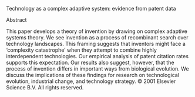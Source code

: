 Technology as a complex adaptive system: evidence from patent data

Abstract

This paper develops a theory of invention by drawing on complex adaptive systems theory. We see invention as a process of
recombinant search over technology landscapes. This framing suggests that inventors might face a ‘complexity catastrophe’
when they attempt to combine highly interdependent technologies. Our empirical analysis of patent citation rates supports
this expectation. Our results also suggest, however, that the process of invention differs in important ways from biological
evolution. We discuss the implications of these findings for research on technological evolution, industrial change, and
technology strategy. © 2001 Elsevier Science B.V. All rights reserved.